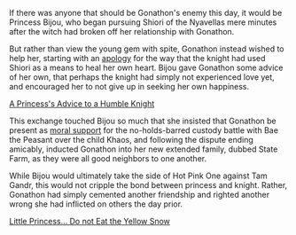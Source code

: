 <!-- title: Good Neighbors -->

If there was anyone that should be Gonathon's enemy this day, it would be Princess Bijou, who began pursuing Shiori of the Nyavellas mere minutes after the witch had broken off her relationship with Gonathon. 

But rather than view the young gem with spite, Gonathon instead wished to help her, starting with an [apology](https://youtu.be/alQr5XqoUPs?t=8142) for the way that the knight had used Shiori as a means to heal her own heart. Bijou gave Gonathon some advice of her own, that perhaps the knight had simply not experienced love yet, and encouraged her to not give up in seeking her own happiness. 

[A Princess's Advice to a Humble Knight](#embed:https://youtu.be/alQr5XqoUPs?t=8282)

This exchange touched Bijou so much that she insisted that Gonathon be present as [moral support](https://youtu.be/alQr5XqoUPs?t=11861) for the no-holds-barred custody battle with Bae the Peasant over the child Khaos, and following the dispute ending amicably, inducted Gonathon into her new extended family, dubbed State Farm, as they were all good neighbors to one another.

While Bijou would ultimately take the side of Hot Pink One against Tam Gandr, this would not cripple the bond between princess and knight. Rather, Gonathon had simply cemented another friendship and righted another wrong she had inflicted on others the day prior. 

[Little Princess... Do not Eat the Yellow Snow](#embed:https://youtu.be/alQr5XqoUPs?t=11794)
